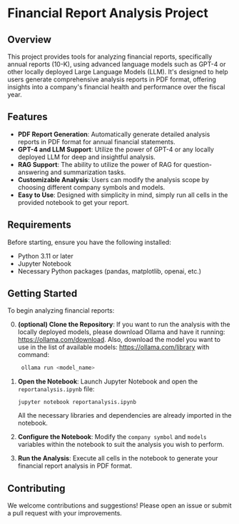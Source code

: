 # Financial Report Analysis Project

## Overview

This project provides tools for analyzing financial reports, specifically annual reports (10-K), using advanced language models such as GPT-4 or other locally deployed Large Language Models (LLM). It's designed to help users generate comprehensive analysis reports in PDF format, offering insights into a company's financial health and performance over the fiscal year.

## Features

- **PDF Report Generation**: Automatically generate detailed analysis reports in PDF format for annual financial statements.
- **GPT-4 and LLM Support**: Utilize the power of GPT-4 or any locally deployed LLM for deep and insightful analysis.
- **RAG Support**: The ability to utilize the power of RAG for question-answering and summarization tasks.
- **Customizable Analysis**: Users can modify the analysis scope by choosing different company symbols and models.
- **Easy to Use**: Designed with simplicity in mind, simply run all cells in the provided notebook to get your report.

## Requirements

Before starting, ensure you have the following installed:
- Python 3.11 or later
- Jupyter Notebook
- Necessary Python packages (pandas, matplotlib, openai, etc.)

## Getting Started

To begin analyzing financial reports:

0. **(optional) Clone the Repository**:
   If you want to run the analysis with the locally deployed models, please download Ollama and have it running: https://ollama.com/download.
   Also, download the model you want to use in the list of available models: https://ollama.com/library with command:
   ```bash
    ollama run <model_name>
    ```

1. **Open the Notebook**:
   Launch Jupyter Notebook and open the `reportanalysis.ipynb` file:
   ```
   jupyter notebook reportanalysis.ipynb
   ```
   All the necessary libraries and dependencies are already imported in the notebook.

2. **Configure the Notebook**:
   Modify the `company symbol` and `models` variables within the notebook to suit the analysis you wish to perform.

3. **Run the Analysis**:
   Execute all cells in the notebook to generate your financial report analysis in PDF format.

## Contributing

We welcome contributions and suggestions! Please open an issue or submit a pull request with your improvements.
